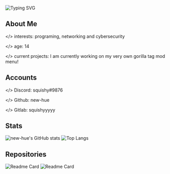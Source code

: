 ![Typing SVG](https://readme-typing-svg.herokuapp.com/?lines=Hello+World!;I'm+</squishy>;I+like+programming+and+gaming!)
## About Me
</> interests: programing, networking and cybersecurity

</> age: 14

</> current projects: I am currently working on my very own gorilla tag mod menu!
## Accounts
</> Discord: squishy#9876

</> Github: new-hue

</> Gitlab: squishyyyyy
## Stats
![new-hue's GitHub stats](https://github-readme-stats.vercel.app/api?username=new-hue&show_icons=true)
![Top Langs](https://github-readme-stats.vercel.app/api/top-langs/?username=new-hue)
## Repositories
![Readme Card](https://github-readme-stats.vercel.app/api/pin/?username=new-hue&repo=)
![Readme Card](https://github-readme-stats.vercel.app/api/pin/?username=new-hue&repo=gtag-files)
